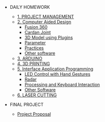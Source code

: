 - DAILY HOMEWORK

  - [1. PROJECT MANAGEMENT](PM/Howtobuild/githubpage.md)
  - [2. Computer Aided Design](PM/CAD/cad.md)
    - [Fusion 360](PM/CAD/fusion_360.md)
    - [Cardan Joint](PM/CAD/cardan_joint.md)
    - [3D Model using Plugins](PM/CAD/fg.md)
    - [Parameter](PM/CAD/parameter/parameter.md)
    - [Practices](PM/CAD/practicecad.md)
    - [Other software](PM/CAD/Other_software.md)
  - [3. ARDUINO](PM/AD/arduino.md)
  - [4. 3D PRINTING](PM/3D_print/3d_print.md)
  - [5. Interface Application Programming](PM/IPA/programing.md)
       - [LED Control with Hand Gestures](PM/IPA/led/led.md)
       - [Radar](PM/IPA/Radar/radar.md)
       - [Processing and Keyboard  Interaction](PM/IPA/game/processing_game.md)
       - [Other Software](PM/IPA/os/Other_software.md)
  - [6. LASER CUTTING](PM/Laser_cutting/laser_cutting.md)
  
- FINAL PROJECT
  - [Project Proposal](FINALPROJECT/proposal/proposal.md)
